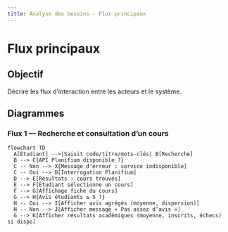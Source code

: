 ```yaml
---
title: Analyse des besoins - Flux principaux
---
```


# Flux principaux

## Objectif
Décrire les flux d’interaction entre les acteurs et le système.

## Diagrammes

### Flux 1 — Recherche et consultation d’un cours
```mermaid
flowchart TD
  A[Étudiant] -->|Saisit code/titre/mots-clés| B[Recherche]
  B --> C{API Planifium disponible ?}
  C -- Non --> X[Message d'erreur : service indisponible]
  C -- Oui --> D[Interrogation Planifium]
  D --> E[Résultats : cours trouvés]
  E --> F[Étudiant sélectionne un cours]
  F --> G[Affichage fiche du cours]
  G --> H{Avis étudiants ≥ 5 ?}
  H -- Oui --> I[Afficher avis agrégés (moyenne, dispersion)]
  H -- Non --> J[Afficher message « Pas assez d’avis »]
  G --> K[Afficher résultats académiques (moyenne, inscrits, échecs) si dispo]
```